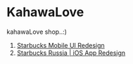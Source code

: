 # KahawaLove
kahawaLove shop..:)

1. [Starbucks Mobile UI Redesign](https://www.behance.net/gallery/75549539/Starbucks-Mobile-UI-Redesign?tracking_source=search_projects_recommended%7Cstarbucks%20coffee)
2. [Starbucks Russia | iOS App Redesign](https://www.behance.net/gallery/114134791/Starbucks-Russia-iOS-App-Redesign?tracking_source=search_projects_recommended%7Cstarbucks%20coffee)